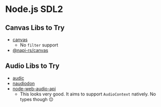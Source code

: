# Node.js SDL2

## Canvas Libs to Try

- [canvas](https://github.com/Automattic/node-canvas)
  - No `filter` support
- [@napi-rs/canvas](https://github.com/Brooooooklyn/canvas)

## Audio Libs to Try

- [audic](https://github.com/Richienb/audic)
- [naudiodon](https://www.npmjs.com/package/naudiodon)
- [node-web-audio-api](https://github.com/ircam-ismm/node-web-audio-api)
  - This looks very good. It aims to support `AudioContext` natively. No types though 😔
